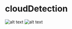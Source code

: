 # cloudDetection

![alt text](https://github.com/KNMI-DataLab/cloudDetection/sunny.png)
![alt text](https://github.com/KNMI-DataLab/cloudDetection/cloudy.png)
